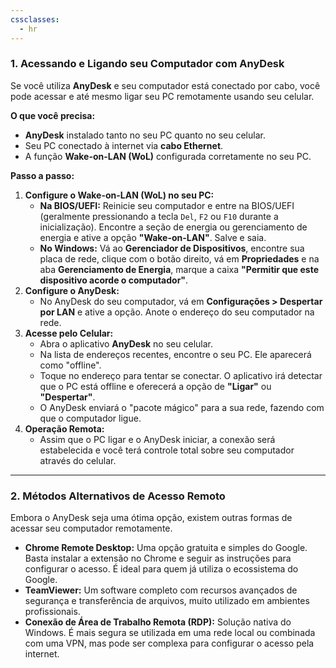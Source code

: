```yaml
---
cssclasses:
  - hr
---
```



### 1. Acessando e Ligando seu Computador com AnyDesk

Se você utiliza **AnyDesk** e seu computador está conectado por cabo, você pode acessar e até mesmo ligar seu PC remotamente usando seu celular.

**O que você precisa:**

* **AnyDesk** instalado tanto no seu PC quanto no seu celular.
* Seu PC conectado à internet via **cabo Ethernet**.
* A função **Wake-on-LAN (WoL)** configurada corretamente no seu PC.

**Passo a passo:**

1.  **Configure o Wake-on-LAN (WoL) no seu PC:**
    * **Na BIOS/UEFI:** Reinicie seu computador e entre na BIOS/UEFI (geralmente pressionando a tecla `Del`, `F2` ou `F10` durante a inicialização). Encontre a seção de energia ou gerenciamento de energia e ative a opção **"Wake-on-LAN"**. Salve e saia.
    * **No Windows:** Vá ao **Gerenciador de Dispositivos**, encontre sua placa de rede, clique com o botão direito, vá em **Propriedades** e na aba **Gerenciamento de Energia**, marque a caixa **"Permitir que este dispositivo acorde o computador"**.
2.  **Configure o AnyDesk:**
    * No AnyDesk do seu computador, vá em **Configurações > Despertar por LAN** e ative a opção. Anote o endereço do seu computador na rede.
3.  **Acesse pelo Celular:**
    * Abra o aplicativo **AnyDesk** no seu celular.
    * Na lista de endereços recentes, encontre o seu PC. Ele aparecerá como "offline".
    * Toque no endereço para tentar se conectar. O aplicativo irá detectar que o PC está offline e oferecerá a opção de **"Ligar"** ou **"Despertar"**.
    * O AnyDesk enviará o "pacote mágico" para a sua rede, fazendo com que o computador ligue.
4.  **Operação Remota:**
    * Assim que o PC ligar e o AnyDesk iniciar, a conexão será estabelecida e você terá controle total sobre seu computador através do celular.

---

### 2. Métodos Alternativos de Acesso Remoto

Embora o AnyDesk seja uma ótima opção, existem outras formas de acessar seu computador remotamente.

* **Chrome Remote Desktop:** Uma opção gratuita e simples do Google. Basta instalar a extensão no Chrome e seguir as instruções para configurar o acesso. É ideal para quem já utiliza o ecossistema do Google.
* **TeamViewer:** Um software completo com recursos avançados de segurança e transferência de arquivos, muito utilizado em ambientes profissionais.
* **Conexão de Área de Trabalho Remota (RDP):** Solução nativa do Windows. É mais segura se utilizada em uma rede local ou combinada com uma VPN, mas pode ser complexa para configurar o acesso pela internet.